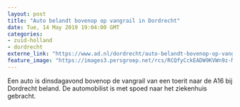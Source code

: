 ```yaml
---
layout: post
title: "Auto belandt bovenop op vangrail in Dordrecht"
date: Tue, 14 May 2019 19:04:00 GMT
categories: 
- zuid-holland 
- dordrecht 
externe_link: "https://www.ad.nl/dordrecht/auto-belandt-bovenop-op-vangrail-in-dordrecht~a70d4daa/"
feature_image: "https://images3.persgroep.net/rcs/RCQfyCckEADW9KVWn9z-MaelqP0/diocontent/148379904/_fitwidth/400/?appId=21791a8992982cd8da851550a453bd7f&quality=0.7"
---
```


Een auto is dinsdagavond bovenop de vangrail van een toerit naar de A16 bij Dordrecht beland. De automobilist is met spoed naar het ziekenhuis gebracht.
